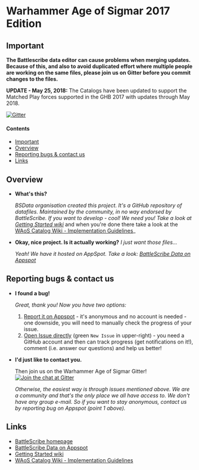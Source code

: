 Warhammer Age of Sigmar 2017 Edition
============================

## Important ##
[Important]: #important

**The Battlescribe data editor can cause problems when merging updates. Because of this, and also to avoid duplicated effort where multiple people are working on the same files, please join us on Gitter before you commit changes to the files.**

**UPDATE - May 25, 2018:**
The Catalogs have been updated to support the Matched Play forces supported in the GHB 2017 with updates through May 2018. 

[![Gitter](https://badges.gitter.im/BSData/warhammer-age-of-sigmar.svg)](https://gitter.im/BSData/warhammer-age-of-sigmar?utm_source=badge&utm_medium=badge&utm_campaign=pr-badge&utm_content=badge)

#### Contents ####
[Contents]: #contents

* [Important][]
* [Overview][]
* [Reporting bugs & contact us][]
* [Links][]

[Important]: #important
[Overview]: #overview
[Reporting bugs & contact us]: #reporting-bugs--contact-us
[Links]: #links

## Overview ##
[Overview]: #overview

* __What's this?__

  _BSData organisation created this project. It's a GitHub repository of datafiles. Maintained by the community, in no way endorsed by BattleScribe. If you want to develop - cool! We need you! Take a look at [Getting Started wiki][]_ and when you're done there take a look at the [WAoS Catalog Wiki - Implementation Guidelines][]_

* __Okay, nice project. Is it actually working?__ _I just want those files..._
 
  _Yeah! We have it hosted on AppSpot. Take a look: [BattleScribe Data on Appspot][]_

## Reporting bugs & contact us ##

* __I found a bug!__
 
  _Great, thank you! Now you have two options:_

  1. [Report it on Appspot][] - it's anonymous and no account is needed - one downside, you will need to manually check the progress of your issue.
  2. [Open Issue directly][] (green ```New Issue``` in upper-right) - you need a GitHub account and then can track progress (get notifications on it!), comment (i.e. answer our questions) and help us better!

* __I'd just like to contact you.__

  Then join us on the Warhammer Age of Sigmar Gitter!  
 [![Join the chat at Gitter](https://badges.gitter.im/BSData/warhammer-age-of-sigmar.svg)](https://gitter.im/BSData/warhammer-age-of-sigmar?utm_source=badge&utm_medium=badge&utm_campaign=pr-badge&utm_content=badge)
 
  _Otherwise, the easiest way is through issues mentioned above. We are a community and that's the only place we all have access to. We don't have any group e-mail. So if you want to stay anonymous, contact us by reporting bug on Appspot (point 1 above)._

[Report it on Appspot]: http://battlescribedata.appspot.com/#/repo/warhammer-age-of-sigmar
[Open Issue directly]: https://github.com/BSData/warhammer-age-of-sigmar/issues

## Links ##

* [BattleScribe homepage][]
* [BattleScribe Data on Appspot][]
* [Getting Started wiki][]
* [WAoS Catalog Wiki - Implementation Guidelines]


[BattleScribe homepage]: http://www.battlescribe.net/
[BattleScribe Data on Appspot]: http://battlescribedata.appspot.com/#/repos
[Getting Started wiki]: https://github.com/BSData/bsdata/wiki/Home#getting-started
[WAoS Catalog Wiki - Implementation Guidelines]: https://github.com/BSData/warhammer-age-of-sigmar/wiki/Implementation-Guidelines
